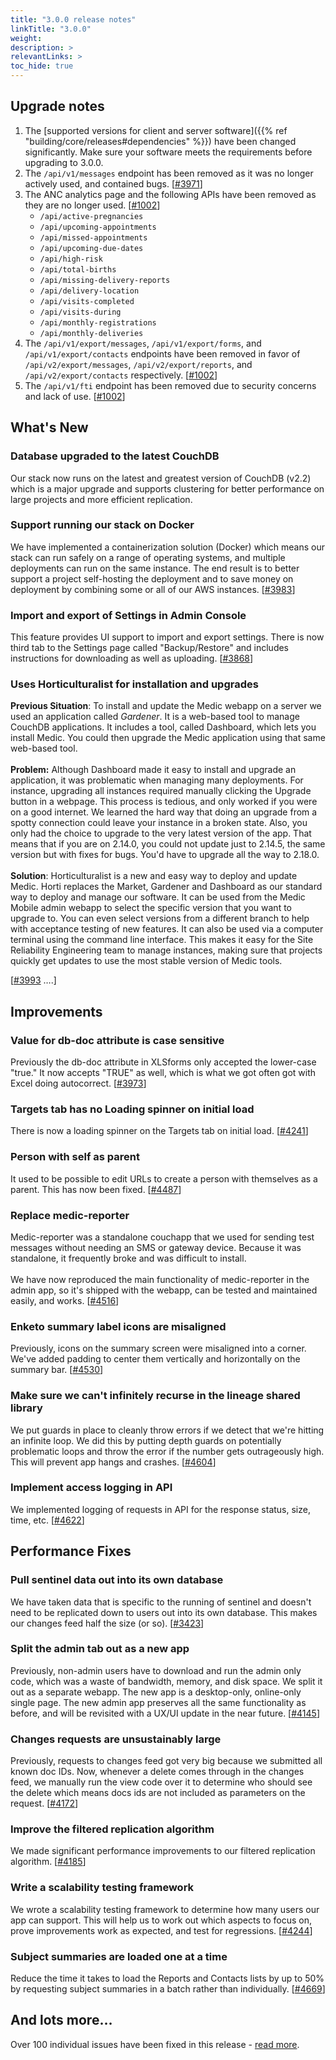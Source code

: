 ```yaml
---
title: "3.0.0 release notes"
linkTitle: "3.0.0"
weight: 
description: >
relevantLinks: >
toc_hide: true
---
```


## Upgrade notes

1.  The [supported versions for client and server software]({{% ref "building/core/releases#dependencies" %}})
 have been changed significantly. Make sure your software meets the requirements before upgrading to 3.0.0.
1.  The `/api/v1/messages` endpoint has been removed as it was no longer actively used, and contained bugs. [[#3971](https://github.com/medic/medic-webapp/issues/3971)]
1.  The ANC analytics page and the following APIs have been removed as they are no longer used. [[#1002](https://github.com/medic/medic-webapp/issues/1002)]
    *   `/api/active-pregnancies`
    *   `/api/upcoming-appointments`
    *   `/api/missed-appointments`
    *   `/api/upcoming-due-dates`
    *   `/api/high-risk`
    *   `/api/total-births`
    *   `/api/missing-delivery-reports`
    *   `/api/delivery-location`
    *   `/api/visits-completed`
    *   `/api/visits-during`
    *   `/api/monthly-registrations`
    *   `/api/monthly-deliveries`
1.  The `/api/v1/export/messages`, `/api/v1/export/forms`, and `/api/v1/export/contacts` endpoints have been removed in favor of `/api/v2/export/messages`, `/api/v2/export/reports`, and `/api/v2/export/contacts` respectively. [[#1002](https://github.com/medic/medic-webapp/issues/1002)]
1.  The `/api/v1/fti` endpoint has been removed due to security concerns and lack of use. [[#1002](https://github.com/medic/medic-webapp/issues/1002)]


## What's New


### Database upgraded to the latest CouchDB

Our stack now runs on the latest and greatest version of CouchDB (v2.2) which is a major upgrade and supports clustering for better performance on large projects and more efficient replication.


### Support running our stack on Docker

We have implemented a containerization solution (Docker) which means our stack can run safely on a range of operating systems, and multiple deployments can run on the same instance. The end result is to better support a project self-hosting the deployment and to save money on deployment by combining some or all of our AWS instances. [[#3983](https://github.com/medic/medic-webapp/issues/3983)]


### Import and export of Settings in Admin Console

This feature provides UI support to import and export settings. There is now third tab to the Settings page called "Backup/Restore" and includes instructions for downloading as well as uploading. [[#3868](https://github.com/medic/medic-webapp/issues/3868)]


### Uses Horticulturalist for installation and upgrades

**Previous Situation**: To install and update the Medic webapp on a server we used an application called _Gardener_. It is a web-based tool to manage CouchDB applications. It includes a tool, called Dashboard, which lets you install Medic. You could then upgrade the Medic application using that same web-based tool. \
 \
**Problem:** Although Dashboard made it easy to install and upgrade an application, it was problematic when managing many deployments. For instance, upgrading all instances required manually clicking the Upgrade button in a webpage. This process is tedious, and only worked if you were on a good internet. We learned the hard way that doing an upgrade from a spotty connection could leave your instance in a broken state. Also, you only had the choice to upgrade to the very latest version of the app. That means that if you are on 2.14.0, you could not update just to 2.14.5, the same version but with fixes for bugs. You'd have to upgrade all the way to 2.18.0. \
 \
**Solution**: Horticulturalist is a new and easy way to deploy and update Medic. Horti replaces the Market, Gardener and Dashboard as our standard way to deploy and manage our software. It can be used from the Medic Mobile admin webapp to select the specific version that you want to upgrade to. You can even select versions from a different branch to help with acceptance testing of new features. It can also be used via a computer terminal using the command line interface. This makes it easy for the Site Reliability Engineering team to manage instances, making sure that projects quickly get updates to use the most stable version of Medic tools.

[[#3993](https://github.com/medic/medic-webapp/issues/3993) ….]


## Improvements


### Value for db-doc attribute is case sensitive

Previously the db-doc attribute in XLSforms only accepted the lower-case "true." It now accepts "TRUE" as well, which is what we got often got with Excel doing autocorrect. [[#3973](https://github.com/medic/medic-webapp/issues/3973)]


### Targets tab has no Loading spinner on initial load

There is now a loading spinner on the Targets tab on initial load. [[#4241](https://github.com/medic/medic-webapp/issues/4241)]


### Person with self as parent

It used to be possible to edit URLs to create a person with themselves as a parent. This has now been fixed. [[#4487](https://github.com/medic/medic-webapp/issues/4487)]


### Replace medic-reporter

Medic-reporter was a standalone couchapp that we used for sending test messages without needing an SMS or gateway device. Because it was standalone, it frequently broke and was difficult to install. \
 \
We have now reproduced the main functionality of medic-reporter in the admin app, so it's shipped with the webapp, can be tested and maintained easily, and works. [[#4516](https://github.com/medic/medic-webapp/issues/4516)]


### Enketo summary label icons are misaligned

Previously, icons on the summary screen were misaligned into a corner. We've added padding to center them vertically and horizontally on the summary bar. [[#4530](https://github.com/medic/medic-webapp/issues/4530)]


### Make sure we can't infinitely recurse in the lineage shared library

We put guards in place to cleanly throw errors if we detect that we're hitting an infinite loop. We did this by putting depth guards on potentially problematic loops and throw the error if the number gets outrageously high. This will prevent app hangs and crashes. [[#4604](https://github.com/medic/medic-webapp/issues/4604)]


### Implement access logging in API

We implemented logging of requests in API for the response status, size, time, etc. [[#4622](https://github.com/medic/medic-webapp/issues/4622)]


## Performance Fixes


### Pull sentinel data out into its own database

We have taken data that is specific to the running of sentinel and doesn't need to be replicated down to users out into its own database. This makes our changes feed half the size (or so). [[#3423](https://github.com/medic/medic-webapp/issues/3423)]


### Split the admin tab out as a new app

Previously, non-admin users have to download and run the admin only code, which was a waste of bandwidth, memory, and disk space. We split it out as a separate webapp. The new app is a desktop-only, online-only single page. The new admin app preserves all the same functionality as before, and will be revisited with a UX/UI update in the near future. [[#4145](https://github.com/medic/medic-webapp/issues/4145)]


### Changes requests are unsustainably large

Previously, requests to changes feed got very big because we submitted all known doc IDs. Now, whenever a delete comes through in the changes feed, we manually run the view code over it to determine who should see the delete which means docs ids are not included as parameters on the request. [[#4172](https://github.com/medic/medic-webapp/issues/4172)]


### Improve the filtered replication algorithm

We made significant performance improvements to our filtered replication algorithm. [[#4185](https://github.com/medic/medic-webapp/issues/4185)]


### Write a scalability testing framework

We wrote a scalability testing framework to determine how many users our app can support. This will help us to work out which aspects to focus on, prove improvements work as expected, and test for regressions. [[#4244](https://github.com/medic/medic-webapp/issues/4244)]


### Subject summaries are loaded one at a time

Reduce the time it takes to load the Reports and Contacts lists by up to 50% by requesting subject summaries in a batch rather than individually. [[#4669](https://github.com/medic/medic-webapp/issues/4669)]


## And lots more…

Over 100 individual issues have been fixed in this release - [read more](https://github.com/medic/cht-core/blob/master/Changes.md#300).
